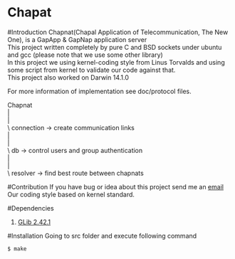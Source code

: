 Chapat
======
#Introduction
Chapnat(Chapal Application of Telecommunication, The New One),
is a GapApp & GapNap application server  
This project written completely by pure C and BSD sockets
under ubuntu and gcc (please note that we use some other library)  
In this project we using kernel-coding style from Linus Torvalds and using some
script from kernel to validate our code against that.  
This project also worked on Darwin 14.1.0  

For more information of implementation see doc/protocol files.  

Chapnat  
  |  
  |  
  \ connection -> create communication links  
  |  
  |  
  \ db -> control users and group authentication  
  |  
  |  
  \ resolver -> find best route between chapnats  

#Contribution
If you have bug or idea about this project send me an [email](mailto:parham.alvani@gmail.com)  
Our coding style based on kernel standard.

#Dependencies
1. [GLib 2.42.1](https://developer.gnome.org/glib/2.42/)

#Installation
Going to src folder and execute following command

	$ make

